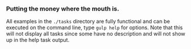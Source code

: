 ### Putting the money where the mouth is.

All examples in the `./tasks` directory are fully functional and can be executed on the command line,
type `gulp help` for options. Note that this will not display all tasks since
some have no description and will not show up in the help task output.
